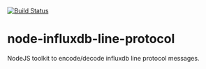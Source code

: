 [![Build Status](https://travis-ci.org/akayami/node-influxdb-line-protocol.svg?branch=master)](https://travis-ci.org/akayami/hardbox)

# node-influxdb-line-protocol
NodeJS toolkit to encode/decode influxdb line protocol messages.
